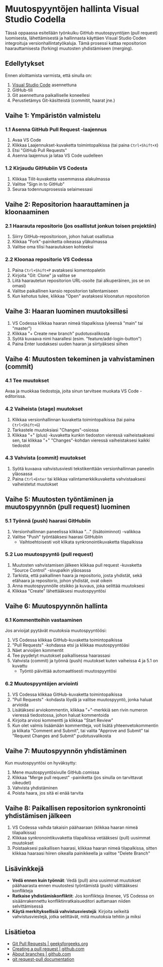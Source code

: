 # Muutospyyntöjen hallinta Visual Studio Codella

Tässä oppaassa esitellään työnkulku GitHub muutospyyntöjen (pull request) luomisesta, lähettämisestä ja hallinnasta käyttäen Visual Studio Coden integroituja versionhallintatyökaluja. Tämä prosessi kattaa repositorion haarauttamisesta (forking) muutosten yhdistämiseen (merging).

## Edellytykset

Ennen aloittamista varmista, että sinulla on:
1. [Visual Studio Code](https://code.visualstudio.com/) asennettuna
2. GitHub-tili
3. Git asennettuna paikalliselle koneellesi
4. Perustietämys Git-käsitteistä (commitit, haarat jne.)

## Vaihe 1: Ympäristön valmistelu

### 1.1 Asenna GitHub Pull Request -laajennus

1. Avaa VS Code
2. Klikkaa Laajennukset-kuvaketta toimintopalkissa (tai paina `Ctrl+Shift+X`)
3. Etsi "GitHub Pull Requests"
4. Asenna laajennus ja lataa VS Code uudelleen

### 1.2 Kirjaudu GitHubiin VS Codesta

1. Klikkaa Tilit-kuvaketta vasemmassa alakulmassa
2. Valitse "Sign in to GitHub"
3. Seuraa todennusprosessia selaimessasi

## Vaihe 2: Repositorion haarauttaminen ja kloonaaminen

### 2.1 Haarauta repositorio (jos osallistut jonkun toisen projektiin)

1. Siirry GitHub-repositorioon, johon haluat osallistua
2. Klikkaa "Fork"-painiketta oikeassa yläkulmassa
3. Valitse oma tilisi haarautuksen kohteeksi

### 2.2 Kloonaa repositorio VS Codessa

1. Paina `Ctrl+Shift+P` avataksesi komentopaletin
2. Kirjoita "Git: Clone" ja valitse se
3. Liitä haarautetun repositorion URL-osoite (tai alkuperäinen, jos se on omasi)
4. Valitse paikallinen kansio repositorion tallentamiseen
5. Kun kehotus tulee, klikkaa "Open" avataksesi kloonatun repositorion

## Vaihe 3: Haaran luominen muutoksillesi

1. VS Codessa klikkaa haaran nimeä tilapalkissa (yleensä "main" tai "master")
2. Klikkaa "+ Create new branch" pudotusvalikosta
3. Syötä kuvaava nimi haarallesi (esim. "feature/add-login-button")
4. Paina Enter luodaksesi uuden haaran ja siirtyäksesi siihen

## Vaihe 4: Muutosten tekeminen ja vahvistaminen (commit)

### 4.1 Tee muutokset

Avaa ja muokkaa tiedostoja, joita sinun tarvitsee muokata VS Code -editorissa.

### 4.2 Vaiheista (stage) muutokset

1. Klikkaa versionhallinnan kuvaketta toimintopalkissa (tai paina `Ctrl+Shift+G`)
2. Tarkastele muutoksiasi "Changes"-osiossa
3. Klikkaa "+" (plus) -kuvaketta kunkin tiedoston vieressä vaiheistaaksesi sen, tai klikkaa "+" "Changes"-kohdan vieressä vaiheistaksesi kaikki tiedostot

### 4.3 Vahvista (commit) muutokset

1. Syötä kuvaava vahvistusviesti tekstikenttään versionhallinnan paneelin yläosassa
2. Paina `Ctrl+Enter` tai klikkaa valintamerkkikuvaketta vahvistaaksesi vaiheistetut muutokset

## Vaihe 5: Muutosten työntäminen ja muutospyynnön (pull request) luominen

### 5.1 Työnnä (push) haarasi GitHubiin

1. Versionhallinnan paneelissa klikkaa "..." (lisätoiminnot) -valikkoa
2. Valitse "Push" työntääksesi haarasi GitHubiin
   - Vaihtoehtoisesti voit klikata synkronointikuvaketta tilapalkissa

### 5.2 Luo muutospyyntö (pull request)

1. Muutosten vahvistamisen jälkeen klikkaa pull request -kuvaketta "Source Control" -sivupalkin yläosassa
2. Tarkista, että paikallinen haara ja repositorio, josta yhdistät, sekä etähaara ja repositorio, johon yhdistät, ovat oikein
3. Anna muutospyynnölle otsikko ja kuvaus, joka selittää muutoksesi
4. Klikkaa "Create" lähettääksesi muutospyyntösi

## Vaihe 6: Muutospyynnön hallinta

### 6.1 Kommentteihin vastaaminen

Jos arvioijat pyytävät muutoksia muutospyyntöösi:

1. VS Codessa klikkaa GitHub-kuvaketta toimintopalkissa
2. "Pull Requests" -kohdassa etsi ja klikkaa muutospyyntöäsi
3. Näet arvioijien kommentit
4. Tee pyydetyt muutokset paikallisessa haarassasi
5. Vahvista (commit) ja työnnä (push) muutokset kuten vaiheissa 4 ja 5.1 on kuvattu
   - Työntö päivittää automaattisesti muutospyyntösi

### 6.2 Muutospyyntöjen arviointi

1. VS Codessa klikkaa GitHub-kuvaketta toimintopalkissa
2. "Pull Requests" -kohdasta löydä ja valitse muutospyyntö, jonka haluat arvioida
3. Lisätäksesi arviokommentin, klikkaa "+"-merkkiä sen rivin numeron vieressä tiedostossa, johon haluat kommentoida
4. Kirjoita arviosi kommentti ja klikkaa "Start Review"
5. Kun olet valmis lisäämään kommentteja, voit lisätä yhteenvetokommentin ja klikata "Comment and Submit", tai valita "Approve and Submit" tai "Request Changes and Submit" pudotusvalikosta

## Vaihe 7: Muutospyynnön yhdistäminen

Kun muutospyyntösi on hyväksytty:

1. Mene muutospyyntösivulle GitHub.comissa
2. Klikkaa "Merge pull request" -painiketta (jos sinulla on tarvittavat oikeudet)
3. Vahvista yhdistäminen
4. Poista haara, jos sitä ei enää tarvita

## Vaihe 8: Paikallisen repositorion synkronointi yhdistämisen jälkeen

1. VS Codessa vaihda takaisin päähaaraan (klikkaa haaran nimeä tilapalkissa)
2. Klikkaa synkronointikuvaketta tilapalkissa vetääksesi (pull) uusimmat muutokset
3. Poistaaksesi paikallisen haarasi, klikkaa haaran nimeä tilapalkissa, sitten klikkaa haaraasi hiiren oikealla painikkeella ja valitse "Delete Branch"

## Lisävinkkejä

- **Vedä ennen kuin työnnät**: Vedä (pull) aina uusimmat muutokset päähaarasta ennen muutostesi työntämistä (push) välttääksesi konflikteja
- **Ratkaise yhdistämiskonfliktit**: Jos konflikteja ilmenee, VS Codessa on sisäänrakennettu konfliktinratkaisueditori auttamaan niiden selvittämisessä
- **Käytä merkityksellisiä vahvistusviestejä**: Kirjoita selkeitä vahvistusviestejä, jotka selittävät, mitä muutoksia tehtiin ja miksi

## Lisätietoa

- [Git Pull Requests | geeksforgeeks.org](https://www.geeksforgeeks.org/git-pull-request/)
- [Creating a pull request | github.com](https://docs.github.com/en/pull-requests/collaborating-with-pull-requests/proposing-changes-to-your-work-with-pull-requests/creating-a-pull-request)
- [About branches | github.com](https://docs.github.com/en/pull-requests/collaborating-with-pull-requests/proposing-changes-to-your-work-with-pull-requests/about-branches)
- [git request-pull documentation](https://git-scm.com/docs/git-request-pull)


